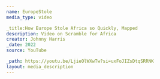 ```yaml
---
name: EuropeStole
media_type: video

_title:How Europe Stole Africa so Quickly, Mapped
description: Video on Scramble for Africa 
creator: Johnny Harris
_date: 2022
source: YouTube

_path: https://youtu.be/LjieOlWXwTw?si=uxFoJIZsDtqSRRNK
layout: media_description
---
```

